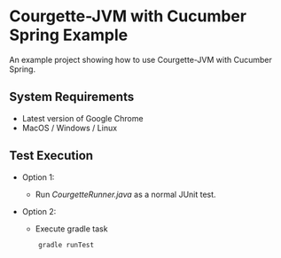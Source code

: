 # Courgette-JVM with Cucumber Spring Example

An example project showing how to use Courgette-JVM with Cucumber Spring.

## System Requirements

* Latest version of Google Chrome
* MacOS / Windows / Linux

## Test Execution

* Option 1: 
    * Run _CourgetteRunner.java_ as a normal JUnit test.

* Option 2: 
    * Execute gradle task 
    ````gradle
        gradle runTest
    ````